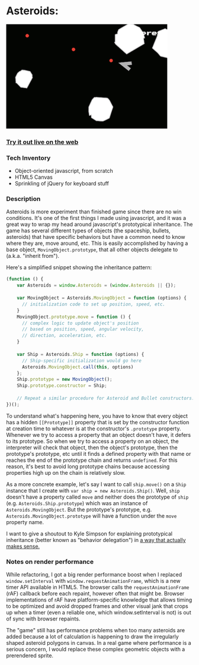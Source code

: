 Asteroids: 
============

![Asteroids game screenshot](http://www.github.com/jhamon/asteroids.js/raw/master/screenshot.png)

### <a href="http://www.hamon.io/asteroids.js">Try it out live on the web</a>

### Tech Inventory
- Object-oriented javascript, from scratch
- HTML5 Canvas
- Sprinkling of jQuery for keyboard stuff

### Description

Asteroids is more experiment than finished game since there are no win conditions.  It's one of the first things I made using javascript, and it was a great way to wrap my head around javascript's prototypical inheritance.  The   game has several different types of objects (the spaceship, bullets, asteroids) that have specific behaviors but have a common need to know where they are, move around, etc.  This is easily accomplished by having a base object, `MovingObject.prototype`, that all other objects delegate to (a.k.a. "inherit from").

Here's a simplified snippet showing the inheritance pattern:

```javascript
(function () {
    var Asteroids = window.Asteroids = (window.Asteroids || {});

    var MovingObject = Asteroids.MovingObject = function (options) {
      // initialization code to set up position, speed, etc.
    }
    MovingObject.prototype.move = function () {
      // complex logic to update object's position
      // based on position, speed, angular velocity, 
      // direction, acceleration, etc.
    }

    var Ship = Asteroids.Ship = function (options) {
      // Ship-specific initialization would go here
      Asteroids.MovingObject.call(this, options)
    };
    Ship.prototype = new MovingObject();
    Ship.prototype.constructor = Ship;

    // Repeat a similar procedure for Asteroid and Bullet constructors.
})();
```

To understand what's happening here, you have to know that every object has a hidden `[[Prototype]]` property that is set by the constructor function at creation time to whatever is at the constructor's `.prototype` property.  Whenever we try to access a property that an object doesn't have, it defers to its prototype.  So when we try to access a property on an object, the interpreter will check that object, then the object's prototype, then the prototype's prototype, etc until it finds a defined property with that name or reaches the end of the prototype chain and returns `undefined`.  For this reason, it's best to avoid long prototype chains because accessing properties high up on the chain is relatively slow.

As a more concrete example, let's say I want to call `ship.move()` on a `Ship` instance that I create with `var ship = new Asteroids.Ship()`.  Well, `ship` doesn't have a property called `move` and neither does the prototype of `ship` (e.g. `Asteroids.Ship.prototype`) which was an instance of `Asteroids.MovingObject`.  But the prototype's prototype, e.g. `Asteroids.MovingObject.prototype` will have a function under the `move` property name.

I want to give a shoutout to Kyle Simpson for explaining prototypical inheritance (better known as "behavior delegation") in <a href="http://davidwalsh.name/javascript-objects">a way that actually makes sense.</a>


### Notes on render performance

While refactoring, I got a big render performance boost when I replaced `window.setInterval` with `window.requestAnimationFrame`, which is a new timer API available in HTML5.  The browser calls the `requestAnimationFrame` (rAF) callback before each repaint, however often that might be.  Browser implementations of rAF have platform-specific knowledge that allows timing to be optimized and avoid dropped frames and other visual jank that crops up when a timer (even a reliable one, which window.setInterval is not) is out of sync with browser repaints.  


The "game" still has performance problems when too many asteroids are added because a lot of calculation is happening to draw the irregularly shaped asteroid polygons in canvas.  In a real game where performance is a serious concern, I would replace these complex geometric objects with a prerendered sprite.
